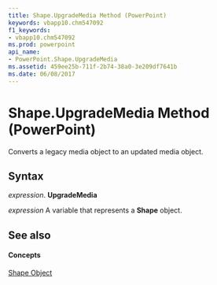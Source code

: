 ```yaml
---
title: Shape.UpgradeMedia Method (PowerPoint)
keywords: vbapp10.chm547092
f1_keywords:
- vbapp10.chm547092
ms.prod: powerpoint
api_name:
- PowerPoint.Shape.UpgradeMedia
ms.assetid: 459ee25b-711f-2b74-38a0-3e209df7641b
ms.date: 06/08/2017
---
```



# Shape.UpgradeMedia Method (PowerPoint)

Converts a legacy media object to an updated media object.


## Syntax

 _expression_. **UpgradeMedia**

 _expression_ A variable that represents a **Shape** object.


## See also


#### Concepts


[Shape Object](shape-object-powerpoint.md)

